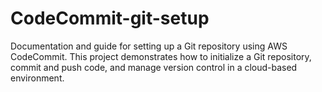# CodeCommit-git-setup
Documentation and guide for setting up a Git repository using AWS CodeCommit. This project demonstrates how to initialize a Git repository, commit and push code, and manage version control in a cloud-based environment.
